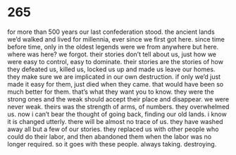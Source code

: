 # 265

for more than 500 years our last confederation stood. the ancient lands we’d walked and lived for millennia, ever since we first got here. since time before time, only in the oldest legends were we from anywhere but here. where was here? we forgot. their stories don’t tell about us, just how we were easy to control, easy to dominate. their stories are the stories of how they defeated us, killed us, locked us up and made us leave our homes. they make sure we are implicated in our own destruction. if only we’d just made it easy for them, just died when they came. that would have been so much better for them. that’s what they want you to know. they were the strong ones and the weak should accept their place and disappear. we were never weak. theirs was the strength of arms, of numbers. they overwhelmed us. now i can’t bear the thought of going back, finding our old lands. i know it is changed utterly. there will be almost no trace of us. they have washed away all but a few of our stories. they replaced us with other people who could do their labor, and then abandoned them when the labor was no longer required. so it goes with these people. always taking. destroying. 